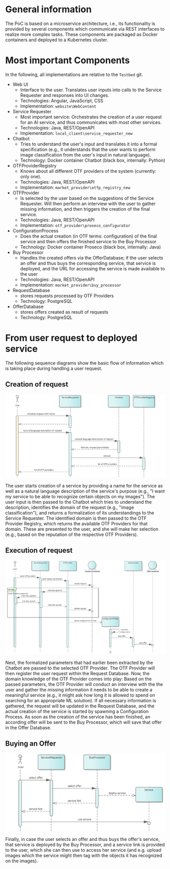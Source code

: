 # General information

The PoC is based on a microservice architecture, i.e., its functionality is provided by several components which communicate via REST interfaces to realize more complex tasks. These components are packaged as Docker containers and deployed to a Kubernetes cluster.


# Most important Components
In the following, all implementations are relative to the `Testbed` git.

- Web UI
  - Interface to the user. Translates user inputs into calls to the Service Requester and responses into UI changes.
  - Technologies: Angular, JavaScript, CSS
  - Implementation: ``website\WebContent``
- Service Requester
  - Most important service: Orchestrates the creation of a user request for an AI service, and thus communicates with most other services.
  - Technologies: Java, REST/OpenAPI
  - Implementation: ``local_client\service_requester_new``
- Chatbot
  - Tries to understand the user's input and translates it into a formal specification (e.g., it understands that the user wants to perform image classification from the user's input in natural language).
  - Technology: Docker container Chatbot (black box, internally: Python)
- OTFProviderRegistry
  - Knows about all different OTF providers of the system (currently: only one).
  - Technologies: Java, REST/OpenAPI
  - Implementation: ``market_provider\otfp_registry_new``
- OTFProvider
  - Is selected by the user based on the suggestions of the Service Requester. Will then perform an interview with the user to gather missing information, and then triggers the creation of the final service.
  - Technologies: Java, REST/OpenAPI
  - Implementation: ``otf_provider\proseco_configurator``
- ConfigurationProcess
  - Does the actual creation (in OTF terms: configuration) of the final service and then offers the finished service to the Buy Processor
  - Technology: Docker container Proseco (black box, internally: Java)
- Buy Processor
  - Handles the created offers via the OfferDatabase; if the user selects an offer and thus buys the corresponding service, that service is deployed, and the URL for accessing the service is made available to the user
  - Technologies: Java, REST/OpenAPI
  - Implementation: ``market_provider\buy_processor``
- RequestDatabase
  - stores requests processed by OTF Providers
  - Technology: PostgreSQL
- OfferDatabase
  - stores offers created as result of requests
  - Technology: PostgreSQL


# From user request to deployed service

The following sequence diagrams show the basic flow of information which is taking place during handling a user request.

## Creation of request

![Create_Request](pics/create_request_seq.png)

The user starts creation of a service by providing a name for the service as well as a natural language description of the service's purpose (e.g., "I want my service to be able to recognize certain objects on my images"). The user input is then passed to the Chatbot which tries to understand the description, identifies the domain of the request (e.g., "image classification"), and returns a formalization of its understandings to the Service Requester. The identified domain is then passed to the OTF Provider Registry, which returns the available OTF Providers for that domain. These are presented to the user, and she will make her selection (e.g., based on the reputation of the respective OTF Providers).

## Execution of request

![Execute_Request](pics/exec_request_seq.png)

Next, the formalized parameters that had earlier been extracted by the Chatbot are passed to the selected OTF Provider. The OTF Provider will then register the user request within the Request Database. Now, the domain knowledge of the OTF Provider comes into play: Based on the passed parameters, the OTF Provider will conduct an interview with the the user and gather the missing information it needs to be able to create a meaningful service (e.g., it might ask how long it is allowed to spend on searching for an appropriate ML solution). If all necessary information is gathered, the request will be updated in the Request Database, and the actual creation of the service is started by spawning a Configuration Process. As soon as the creation of the service has been finished, an according offer will be sent to the Buy Processor, which will save that offer in the Offer Database.

## Buying an Offer

![Buy_an_offer](pics/buy_offer_seq.png)

Finally, in case the user selects an offer and thus buys the offer's service, that service is deployed by the Buy Processor, and a service link is provided to the user, which she can then use to access her service (and e.g. upload images which the service might then tag with the objects it has recognized on the images).
